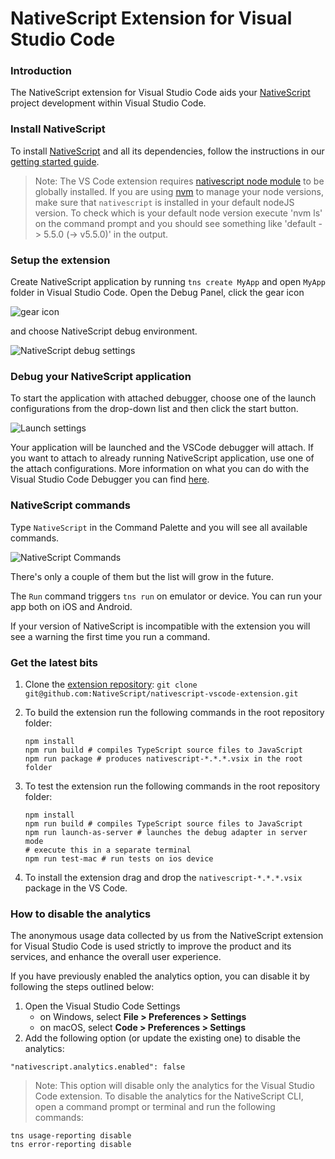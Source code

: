 NativeScript Extension for Visual Studio Code
========

### Introduction

The NativeScript extension for Visual Studio Code aids your [NativeScript](https://www.nativescript.org/) project development within Visual Studio Code.

### Install NativeScript

To install [NativeScript](https://www.nativescript.org/) and all its dependencies, follow the instructions in our [getting started guide](http://docs.nativescript.org/start/getting-started#getting-up-and-running).

> Note: The VS Code extension requires [nativescript node module](https://www.npmjs.com/package/nativescript) to be globally installed. If you are using [nvm](https://github.com/creationix/nvm) to manage your node versions, make sure that `nativescript` is installed in your default nodeJS version. To check which is your default node version execute 'nvm ls' on the command prompt and you should see something like 'default -> 5.5.0 (-> v5.5.0)' in the output.

### Setup the extension

Create NativeScript application by running `tns create MyApp` and open `MyApp` folder in Visual Studio Code. Open the Debug Panel, click the gear icon

![gear icon](https://raw.githubusercontent.com/NativeScript/nativescript-vscode-extension/master/images/screenshots/nativescript-gear-icon.jpg)

and choose NativeScript debug environment.

![NativeScript debug settings](https://raw.githubusercontent.com/NativeScript/nativescript-vscode-extension/master/images/screenshots/nativescript-debug-settings.png)

### Debug your NativeScript application

To start the application with attached debugger, choose one of the launch configurations from the drop-down list and then click the start button.

![Launch settings](https://raw.githubusercontent.com/NativeScript/nativescript-vscode-extension/master/images/screenshots/nativescript-launch-configurations.png)

Your application will be launched and the VSCode debugger will attach. If you want to attach to already running NativeScript application, use one of the attach configurations. More information on what you can do with the Visual Studio Code Debugger you can find [here](https://code.visualstudio.com/docs/editor/debugging).

### NativeScript commands

Type `NativeScript` in the Command Palette and you will see all available commands.

![NativeScript Commands](https://raw.githubusercontent.com/NativeScript/nativescript-vscode-extension/master/images/screenshots/nativescript-commands.png)

There's only a couple of them but the list will grow in the future.

The `Run` command triggers `tns run` on emulator or device. You can run your app both on iOS and Android.

If your version of NativeScript is incompatible with the extension you will see a warning the first time you run a command.

### Get the latest bits

1. Clone the [extension repository](https://github.com/NativeScript/nativescript-vscode-extension): `git clone git@github.com:NativeScript/nativescript-vscode-extension.git`
2. To build the extension run the following commands in the root repository folder:

    ```
    npm install
    npm run build # compiles TypeScript source files to JavaScript
    npm run package # produces nativescript-*.*.*.vsix in the root folder
    ```

3. To test the extension run the following commands in the root repository folder:

    ```
    npm install
    npm run build # compiles TypeScript source files to JavaScript
    npm run launch-as-server # launches the debug adapter in server mode
    # execute this in a separate terminal
    npm run test-mac # run tests on ios device
    ```

4. To install the extension drag and drop the `nativescript-*.*.*.vsix` package in the VS Code.

### How to disable the analytics
The anonymous usage data collected by us from the NativeScript extension for Visual Studio Code is used strictly to improve the product and its services, and enhance the overall user experience.

If you have previously enabled the analytics option, you can disable it by following the steps outlined below:

1. Open the Visual Studio Code Settings
    - on Windows, select **File > Preferences > Settings**
    - on macOS, select **Code > Preferences > Settings**
2. Add the following option (or update the existing one) to disable the analytics:
```
"nativescript.analytics.enabled": false
```

> Note: This option will disable only the analytics for the Visual Studio Code extension. To disable the analytics for the NativeScript CLI, open a command prompt or terminal and run the following commands:

```
tns usage-reporting disable
tns error-reporting disable
```
